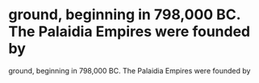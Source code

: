 # ground, beginning in 798,000 BC. The Palaidia Empires were founded by

ground, beginning in 798,000 BC. The Palaidia Empires were founded by